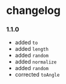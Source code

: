 # changelog

### 1.1.0

- added `to`
- added `length`
- added `random`
- added `normalize`
- added `random`
- corrected `toAngle`
